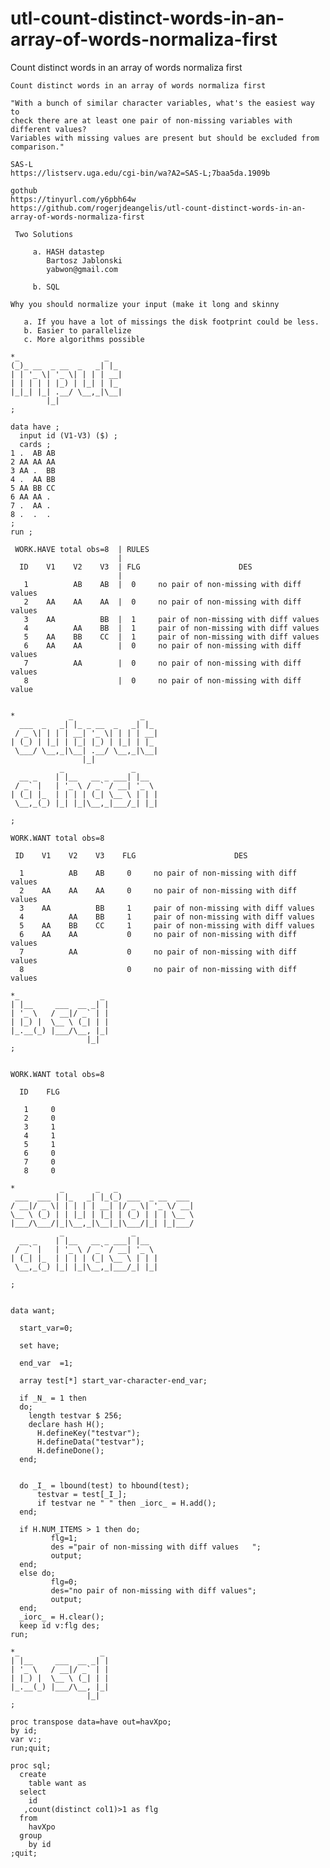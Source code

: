 # utl-count-distinct-words-in-an-array-of-words-normaliza-first
Count distinct words in an array of words normaliza first

    Count distinct words in an array of words normaliza first                                                      
                                                                                                                   
    "With a bunch of similar character variables, what's the easiest way to                                        
    check there are at least one pair of non-missing variables with different values?                              
    Variables with missing values are present but should be excluded from comparison."                             
                                                                                                                   
    SAS-L                                                                                                          
    https://listserv.uga.edu/cgi-bin/wa?A2=SAS-L;7baa5da.1909b                                                     
                                                                                                                   
    gothub                                                                                                         
    https://tinyurl.com/y6pbh64w                                                                                   
    https://github.com/rogerjdeangelis/utl-count-distinct-words-in-an-array-of-words-normaliza-first               
                                                                                                                   
     Two Solutions                                                                                                 
                                                                                                                   
         a. HASH datastep                                                                                          
            Bartosz Jablonski                                                                                      
            yabwon@gmail.com                                                                                       
                                                                                                                   
         b. SQL                                                                                                    
                                                                                                                   
    Why you should normalize your input (make it long and skinny                                                   
                                                                                                                   
       a. If you have a lot of missings the disk footprint could be less.                                          
       b. Easier to parallelize                                                                                    
       c. More algorithms possible                                                                                 
                                                                                                                   
    *_                   _                                                                                         
    (_)_ __  _ __  _   _| |_                                                                                       
    | | '_ \| '_ \| | | | __|                                                                                      
    | | | | | |_) | |_| | |_                                                                                       
    |_|_| |_| .__/ \__,_|\__|                                                                                      
            |_|                                                                                                    
    ;                                                                                                              
                                                                                                                   
    data have ;                                                                                                    
      input id (V1-V3) ($) ;                                                                                       
      cards ;                                                                                                      
    1 .  AB AB                                                                                                     
    2 AA AA AA                                                                                                     
    3 AA .  BB                                                                                                     
    4 .  AA BB                                                                                                     
    5 AA BB CC                                                                                                     
    6 AA AA .                                                                                                      
    7 .  AA .                                                                                                      
    8 .  .  .                                                                                                      
    ;                                                                                                              
    run ;                                                                                                          
                                                                                                                   
     WORK.HAVE total obs=8  | RULES                                                                                
                            |                                                                                      
      ID    V1    V2    V3  | FLG                      DES                                                         
                            |                                                                                      
       1          AB    AB  |  0     no pair of non-missing with diff values                                       
       2    AA    AA    AA  |  0     no pair of non-missing with diff values                                       
       3    AA          BB  |  1     pair of non-missing with diff values                                          
       4          AA    BB  |  1     pair of non-missing with diff values                                          
       5    AA    BB    CC  |  1     pair of non-missing with diff values                                          
       6    AA    AA        |  0     no pair of non-missing with diff values                                       
       7          AA        |  0     no pair of non-missing with diff values                                       
       8                    |  0     no pair of non-missing with diff value                                        
                                                                                                                   
                                                                                                                   
    *            _               _                                                                                 
      ___  _   _| |_ _ __  _   _| |_                                                                               
     / _ \| | | | __| '_ \| | | | __|                                                                              
    | (_) | |_| | |_| |_) | |_| | |_                                                                               
     \___/ \__,_|\__| .__/ \__,_|\__|                                                                              
                    |_|                                                                                            
               _               _                                                                                   
      __ _    | |__   __ _ ___| |__                                                                                
     / _` |   | '_ \ / _` / __| '_ \                                                                               
    | (_| |_  | | | | (_| \__ \ | | |                                                                              
     \__,_(_) |_| |_|\__,_|___/_| |_|                                                                              
                                                                                                                   
    ;                                                                                                              
                                                                                                                   
    WORK.WANT total obs=8                                                                                          
                                                                                                                   
     ID    V1    V2    V3    FLG                      DES                                                          
                                                                                                                   
      1          AB    AB     0     no pair of non-missing with diff values                                        
      2    AA    AA    AA     0     no pair of non-missing with diff values                                        
      3    AA          BB     1     pair of non-missing with diff values                                           
      4          AA    BB     1     pair of non-missing with diff values                                           
      5    AA    BB    CC     1     pair of non-missing with diff values                                           
      6    AA    AA           0     no pair of non-missing with diff values                                        
      7          AA           0     no pair of non-missing with diff values                                        
      8                       0     no pair of non-missing with diff values                                        
                                                                                                                   
    *_                  _                                                                                          
    | |__     ___  __ _| |                                                                                         
    | '_ \   / __|/ _` | |                                                                                         
    | |_) |  \__ \ (_| | |                                                                                         
    |_.__(_) |___/\__, |_|                                                                                         
                     |_|                                                                                           
    ;                                                                                                              
                                                                                                                   
                                                                                                                   
    WORK.WANT total obs=8                                                                                          
                                                                                                                   
      ID    FLG                                                                                                    
                                                                                                                   
       1     0                                                                                                     
       2     0                                                                                                     
       3     1                                                                                                     
       4     1                                                                                                     
       5     1                                                                                                     
       6     0                                                                                                     
       7     0                                                                                                     
       8     0                                                                                                     
                                                                                                                   
    *          _       _   _                                                                                       
     ___  ___ | |_   _| |_(_) ___  _ __  ___                                                                       
    / __|/ _ \| | | | | __| |/ _ \| '_ \/ __|                                                                      
    \__ \ (_) | | |_| | |_| | (_) | | | \__ \                                                                      
    |___/\___/|_|\__,_|\__|_|\___/|_| |_|___/                                                                      
               _               _                                                                                   
      __ _    | |__   __ _ ___| |__                                                                                
     / _` |   | '_ \ / _` / __| '_ \                                                                               
    | (_| |_  | | | | (_| \__ \ | | |                                                                              
     \__,_(_) |_| |_|\__,_|___/_| |_|                                                                              
                                                                                                                   
    ;                                                                                                              
                                                                                                                   
                                                                                                                   
    data want;                                                                                                     
                                                                                                                   
      start_var=0;                                                                                                 
                                                                                                                   
      set have;                                                                                                    
                                                                                                                   
      end_var  =1;                                                                                                 
                                                                                                                   
      array test[*] start_var-character-end_var;                                                                   
                                                                                                                   
      if _N_ = 1 then                                                                                              
      do;                                                                                                          
        length testvar $ 256;                                                                                      
        declare hash H();                                                                                          
          H.defineKey("testvar");                                                                                  
          H.defineData("testvar");                                                                                 
          H.defineDone();                                                                                          
      end;                                                                                                         
                                                                                                                   
                                                                                                                   
      do _I_ = lbound(test) to hbound(test);                                                                       
          testvar = test[_I_];                                                                                     
          if testvar ne " " then _iorc_ = H.add();                                                                 
      end;                                                                                                         
                                                                                                                   
      if H.NUM_ITEMS > 1 then do;                                                                                  
             flg=1;                                                                                                
             des ="pair of non-missing with diff values   ";                                                       
             output;                                                                                               
      end;                                                                                                         
      else do;                                                                                                     
             flg=0;                                                                                                
             des="no pair of non-missing with diff values";                                                        
             output;                                                                                               
      end;                                                                                                         
      _iorc_ = H.clear();                                                                                          
      keep id v:flg des;                                                                                           
    run;                                                                                                           
                                                                                                                   
    *_                  _                                                                                          
    | |__     ___  __ _| |                                                                                         
    | '_ \   / __|/ _` | |                                                                                         
    | |_) |  \__ \ (_| | |                                                                                         
    |_.__(_) |___/\__, |_|                                                                                         
                     |_|                                                                                           
    ;                                                                                                              
                                                                                                                   
    proc transpose data=have out=havXpo;                                                                           
    by id;                                                                                                         
    var v:;                                                                                                        
    run;quit;                                                                                                      
                                                                                                                   
    proc sql;                                                                                                      
      create                                                                                                       
        table want as                                                                                              
      select                                                                                                       
        id                                                                                                         
       ,count(distinct col1)>1 as flg                                                                              
      from                                                                                                         
        havXpo                                                                                                     
      group                                                                                                        
        by id                                                                                                      
    ;quit;                                                                                                         
                                                                                                                   
